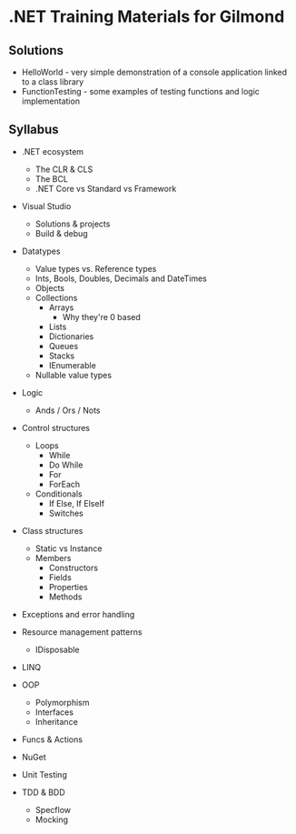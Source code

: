 # .NET Training Materials for Gilmond

## Solutions

* HelloWorld - very simple demonstration of a console application linked to a class library
* FunctionTesting - some examples of testing functions and logic implementation

## Syllabus

* .NET ecosystem
    * The CLR & CLS
    * The BCL
    * .NET Core vs Standard vs Framework

* Visual Studio
    * Solutions & projects
    * Build & debug

* Datatypes
    * Value types vs. Reference types
    * Ints, Bools, Doubles, Decimals and DateTimes
    * Objects
    * Collections
        * Arrays
            * Why they're 0 based
        * Lists
        * Dictionaries
        * Queues
        * Stacks
        * IEnumerable
    * Nullable value types

* Logic
    * Ands / Ors / Nots

* Control structures
    * Loops
        * While
        * Do While
        * For
        * ForEach
    * Conditionals
        * If Else, If ElseIf
        * Switches

* Class structures
    * Static vs Instance
	* Members
		* Constructors
		* Fields
		* Properties
		* Methods

* Exceptions and error handling

* Resource management patterns
	* IDisposable

* LINQ

* OOP
	* Polymorphism
	* Interfaces
    * Inheritance

* Funcs & Actions

* NuGet

* Unit Testing

* TDD & BDD
    * Specflow
    * Mocking